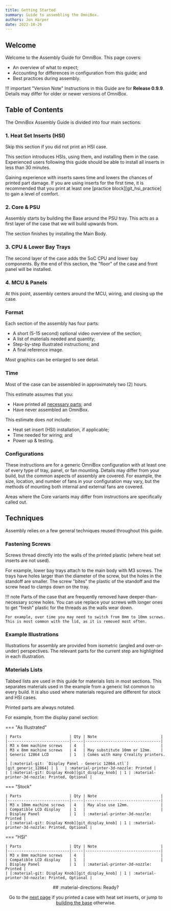 ```yaml
---
title: Getting Started
summary: Guide to assembling the OmniBox.
authors: Jon Harper
date: 2022-10-26
---
```


## Welcome

Welcome to the Assembly Guide for OmniBox. This page covers:

- An overview of what to expect;
- Accounting for differences in configuration from this guide; and
- Best practices during assembly.

!!! important "Version Note"
    Instructions in this Guide are for **Release 0.9.9**. Details may differ for older or newer versions of OmniBox.

## Table of Contents

The OmniBox Assembly Guide is divided into four main sections:

### 1. Heat Set Inserts (HSI)

Skip this section if you did not print an HSI case.

This section introduces HSIs, using them, and installing them in the case. Experienced users following this guide should be able to install all inserts in less than 30 minutes.

Gaining experience with inserts saves time and lowers the chances of printed part damage. If you are using inserts for the first time, it is recommended that you print at least one [practice block][git_hsi_practice] to gain a level of comfort.

### 2. Core & PSU

Assembly starts by building the Base around the PSU tray. This acts as a first layer of the case that we will build upwards from.

The section finishes by installing the Main Body.

### 3. CPU & Lower Bay Trays

The second layer of the case adds the SoC CPU and lower bay components. By the end of this section, the "floor" of the case and front panel will be installed.

### 4. MCU & Panels

At this point, assembly centers around the MCU, wiring, and closing up the case.

### Format

Each section of the assembly has four parts:

- A short (5-15 second) optional video overview of the section;
- A list of materials needed and quantity;
- Step-by-step illustrated instructions; and
- A final reference image.

Most graphics can be enlarged to see detail.

### Time

Most of the case can be assembled in approximately two (2) hours.

This estimate assumes that you:

- Have printed all [necessary parts][checklist]; and
- Have never assembled an OmniBox.

This estimate does *not* include:

- Heat set insert (HSI) installation, if applicable;
- Time needed for wiring; and
- Power up & testing.

### Configurations

These instructions are for a generic OmniBox configuration with at least one of every type of tray, panel, or fan mounting. Details may differ from your build, but the common aspects of assembly are covered. For example, the size, location, and number of fans in your configuration may vary, but the methods of mounting both internal and external fans are covered.

Areas where the Core variants may differ from instructions are specifically called out.

## Techniques

Assembly relies on a few general techniques reused throughout this guide.

### Fastening Screws

Screws thread directly into the walls of the printed plastic (where heat set inserts are not used).

For example, lower bay trays attach to the main body with M3 screws. The trays have holes larger than the diameter of the screw, but the holes in the standoff are smaller. The screw "bites" the plastic of the standoff and the screw head to clamps down on the tray.

!!! note
    Parts of the case that are frequently removed have deeper-than-necessary screw holes. You can use replace your screws with longer ones to get "fresh" plastic for the threads as the walls wear down.

    For example, over time you may need to switch from 8mm to 10mm screws. This is most common with the lid, as it is removed most often.

### Example Illustrations

Illustrations for assembly are provided from isometric (angled and over-or-under) perspectives. The relevant parts for the current step are highlighted in each illustration.

### Materials Lists

Tabbed lists are used in this guide for materials lists in most sections. This separates materials used in the example from a generic list common to every build. It is also used where materials required are different for stock and HSI cases.

Printed parts are always notated.

For example, from the display panel section:

=== "As Illustrated"

    | Parts                     | Qty | Note                            |
    |---------------------------|-----|---------------------------------|
    | M3 x 6mm machine screws   | 4   |                                 |
    | M3 x 8mm machine screws   | 4   | May substitute 10mm or 12mm.    |
    | Generic 12864 LCD         | 1   | Comes with many Creality printers. |
    | [:material-git: `Display Panel - Generic 12864.stl`][git_generic_12864] | 1   | :material-printer-3d-nozzle: Printed |
    | [:material-git: Display Knob][git_display_knob] | 1 | :material-printer-3d-nozzle: Printed, Optional |


=== "Stock"

    | Parts                     | Qty | Note                            |
    |---------------------------|-----|---------------------------------|
    | M3 x 10mm machine screws  | 4   | May also use 12mm.              |
    | Compatible LCD display    | 1   |                                 |
    | Display Panel             | 1   | :material-printer-3d-nozzle: Printed |
    | [:material-git: Display Knob][git_display_knob] | 1 | :material-printer-3d-nozzle: Printed, Optional |

=== "HSI"

    | Parts                     | Qty | Note                            |
    |---------------------------|-----|---------------------------------|
    | M3 x 8mm machine screws   | 4   |                                 |
    | Compatible LCD display    | 1   |                                 |
    | Display Panel             | 1   | :material-printer-3d-nozzle: Printed |
    | [:material-git: Display Knob][git_display_knob] | 1 | :material-printer-3d-nozzle: Printed, Optional |

<div align="center" markdown>
## :material-directions: Ready?

Go to the [next page][hsi_base] if you printed a case with heat set inserts, or jump to [building the base][base] otherwise.
</div>
    
[hsi_base]: hsi_base.md     "Assembly: Rear Base Heat Set Inserts"
[base]:     base.md         "Assembly: Base and PSU"
[core]:     core.md         "Assembly: Main Body"
[mcu]:      mcu.md          "Assembly: MCU Tray"
[cpu]:      cpu.md          "Assembly: CPU Tray"
[lower_bay]:lower_bay.md    "Assembly: Lower Bay Tray(s)"
[front]:    front.md        "Assembly: Front Panel"
[side]:     side.md         "Assembly: Side Panel(s)"
[rear]:     rear.md         "Assembly: Rear Panel"
[lid]:      lid.md          "Assembly: Lid(s)"
[bottom]:   bottom.md       "Assembly: Bottom Panels"
[checklist]: ../printing.md#printed-component-checklist "Printed Component Checklist"
[parts]: ../support/index.md "Supported Parts List"